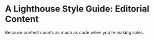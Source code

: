 # A Lighthouse Style Guide: Editorial Content

Because content counts as much as code when you're making sales.
